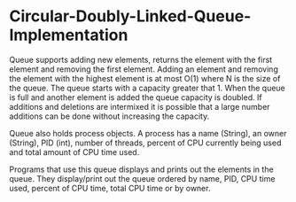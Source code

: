 # Circular-Doubly-Linked-Queue-Implementation
Queue supports adding new elements, returns the element with the first element and removing the first element. Adding an element and removing the element with the highest element is at most O(1) where N is the size of the queue. The queue starts with a capacity greater that 1. When the queue is full and another element is added the queue capacity is doubled. If additions and deletions are intermixed it is possible that a large number additions can be done without increasing the capacity.

Queue also holds process objects. A process has a name (String), an owner (String), PID (int), number of threads, percent of CPU currently being used and total amount of CPU time used.

Programs that use this queue displays and prints out the elements in the queue. They display/print out the queue ordered by name, PID, CPU time used, percent of CPU time, total CPU time or by owner.
